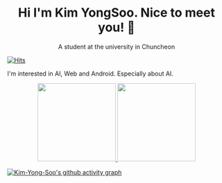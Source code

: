<div align="center">

# Hi I'm Kim YongSoo. Nice to meet you! 👋

A student at the university in Chuncheon

</div>

[![Hits](https://hits.seeyoufarm.com/api/count/incr/badge.svg?url=https%3A%2F%2Fgithub.com%2FKim-Yong-Soo&count_bg=%235A3DC8&title_bg=%23787676&icon=&icon_color=%23E7E7E7&title=hits&edge_flat=false)](https://hits.seeyoufarm.com)

I'm interested in AI, Web and Android. Especially about AI.

<div align="center">
  <a href="https://github.com/Kim-Yong-Soo">
    <img height="180em" src="https://github-readme-stats.vercel.app/api?username=Kim-Yong-Soo&theme=tokyonight&show_icons=true" />
    <img height="180em" src="http://mazassumnida.wtf/api/v2/generate_badge?boj=dydtnalswl" />
  </a>
</div>

[![Kim-Yong-Soo's github activity graph](https://activity-graph.herokuapp.com/graph?username=Kim-Yong-Soo&theme=react-dark)](https://github.com/Kim-Yong-Soo/github-readme-activity-graph)

